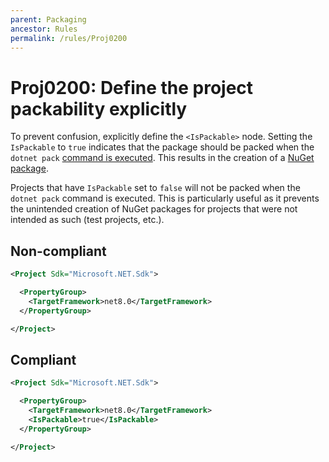```yaml
---
parent: Packaging
ancestor: Rules
permalink: /rules/Proj0200
---
```


# Proj0200: Define the project packability explicitly
To prevent confusion, explicitly define the `<IsPackable>` node. Setting the 
`IsPackable` to `true` indicates that the package should be packed when the
`dotnet pack` [command is executed]((https://learn.microsoft.com/nuget/create-packages/creating-a-package-msbuild)).
This results in the creation of a [NuGet package](../general/nuget-packages.md).

Projects that have `IsPackable` set to `false` will not be packed when the
`dotnet pack` command is executed. This is particularly useful as it prevents the
unintended creation of NuGet packages for projects that were not intended as
such (test projects, etc.).

## Non-compliant
``` xml
<Project Sdk="Microsoft.NET.Sdk">

  <PropertyGroup>
    <TargetFramework>net8.0</TargetFramework>
  </PropertyGroup>

</Project>
```

## Compliant
``` xml
<Project Sdk="Microsoft.NET.Sdk">

  <PropertyGroup>
    <TargetFramework>net8.0</TargetFramework>
    <IsPackable>true</IsPackable>
  </PropertyGroup>

</Project>
```
